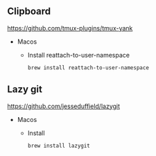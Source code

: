 


## Clipboard

https://github.com/tmux-plugins/tmux-yank

* Macos
  - Install reattach-to-user-namespace 

    ```bash
    brew install reattach-to-user-namespace
    ```

## Lazy git

https://github.com/jesseduffield/lazygit

* Macos
  - Install

    ```bash
    brew install lazygit
    ```

